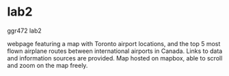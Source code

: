 # lab2
 ggr472 lab2

webpage featuring a map with Toronto airport locations, and the top 5 most flown airplane routes 
between international airports in Canada. 
Links to data and information sources are provided. 
Map hosted on mapbox, able to scroll and zoom on the map freely. 